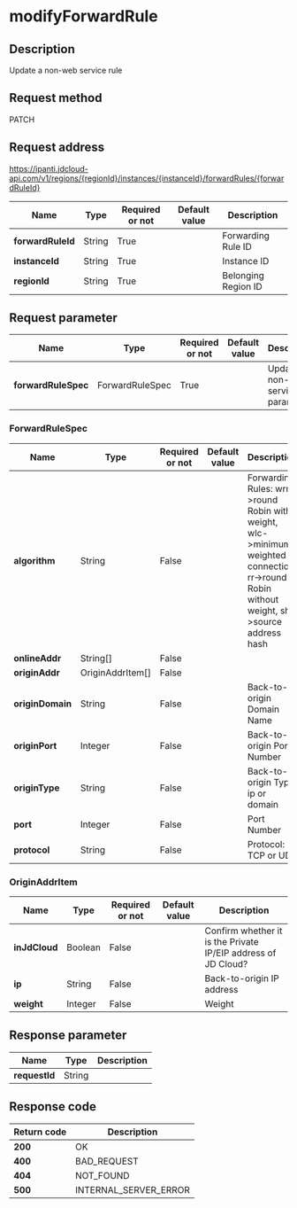 # modifyForwardRule


## Description
Update a non-web service rule

## Request method
PATCH

## Request address
https://ipanti.jdcloud-api.com/v1/regions/{regionId}/instances/{instanceId}/forwardRules/{forwardRuleId}

|Name|Type|Required or not|Default value|Description|
|---|---|---|---|---|
|**forwardRuleId**|String|True| |Forwarding Rule ID|
|**instanceId**|String|True| |Instance ID|
|**regionId**|String|True| |Belonging Region ID|

## Request parameter
|Name|Type|Required or not|Default value|Description|
|---|---|---|---|---|
|**forwardRuleSpec**|ForwardRuleSpec|True| |Update non-web service rule parameters|

### ForwardRuleSpec
|Name|Type|Required or not|Default value|Description|
|---|---|---|---|---|
|**algorithm**|String|False| |Forwarding Rules: wrr->round Robin with weight,  wlc->minimum weighted connection,  rr->round Robin without weight,  sh->source address hash|
|**onlineAddr**|String[]|False| | |
|**originAddr**|OriginAddrItem[]|False| | |
|**originDomain**|String|False| |Back-to-origin Domain Name|
|**originPort**|Integer|False| |Back-to-origin Port Number|
|**originType**|String|False| |Back-to-origin Type, ip or domain|
|**port**|Integer|False| |Port Number|
|**protocol**|String|False| |Protocol: TCP or UDP|
### OriginAddrItem
|Name|Type|Required or not|Default value|Description|
|---|---|---|---|---|
|**inJdCloud**|Boolean|False| |Confirm whether it is the Private IP/EIP address of JD Cloud?|
|**ip**|String|False| |Back-to-origin IP address|
|**weight**|Integer|False| |Weight|

## Response parameter
|Name|Type|Description|
|---|---|---|
|**requestId**|String| |



## Response code
|Return code|Description|
|---|---|
|**200**|OK|
|**400**|BAD_REQUEST|
|**404**|NOT_FOUND|
|**500**|INTERNAL_SERVER_ERROR|
